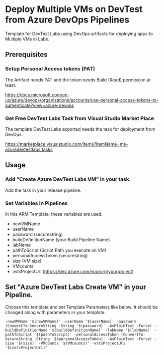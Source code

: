 # Deploy Multiple VMs on DevTest from Azure DevOps Pipelines
Template for DevTest Labs using DevOps artifacts for deploying apps to Multiple VMs in Labs.

## Prerequisites

### Setup Personal Access tokens (PAT)

The Artifact needs PAT and the token needs Build (Read) permission at least.

https://docs.microsoft.com/en-us/azure/devops/organizations/accounts/use-personal-access-tokens-to-authenticate?view=azure-devops

### Get Free DevTest Labs Task from Visual Studio Market Place

The template DevTest Labs exported needs the task for deployment from DevOps.

https://marketplace.visualstudio.com/items?itemName=ms-azuredevtestlabs.tasks


## Usage 

### Add "Create Azure DevTest Labs VM" in your task.

Add the task in your release pipeline.

### Set Variables in Pipelines

In this ARM Template, these variables are used.

- newVMName
- userName
- password (securestring)
- buildDefinitionName (your Build Pipeline Name)
- labName
- pathToScript (Script Path you execute on VM)
- personalAccessToken (securestring)
- size (VM size)
- VMcounts
- vstsProjectUri (https://dev.azure.com/yourorg/yourproject)

## Set "Azure DevTest Labs Create VM" in your Pipeline.

Choose this template and set Template Parameters like below. It should be changed along with parameters in your template.

```
-newVMName '$(newVMName)' -userName '$(userName)' -password (ConvertTo-SecureString -String '$(password)' -AsPlainText -Force) -buildDefinitionName '$(buildDefinitionName)' -labName '$(labName)' -pathToScript '$(pathToScript)' -personalAccessToken (ConvertTo-SecureString -String '$(personalAccessToken)' -AsPlainText -Force) -size '$(size)' -VMcounts '$(VMcounts)' -vstsProjectUri '$(vstsProjectUri)'
```

